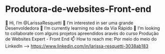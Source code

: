 # Produtora-de-websites-Front-end
👋 Hi, I’m @LarissaResquetti
👀 I’m interested in ser uma grande Desenvoldedora
🌱 I’m currently learning no site da Via Rápido
💞️ I’m looking to collaborate com alguns projetos apreendidos aravés do curso Produção de Websites Expert - Front End
📫 How to reach me: Por meio do meio do Linkedln --> https://www.linkedin.com/in/larissa-resquetti-3038ab183
